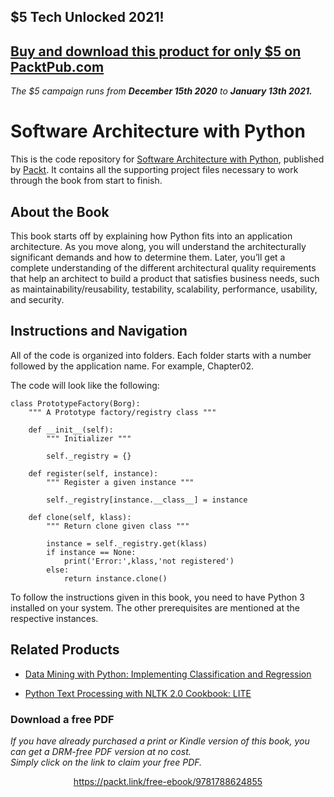 ## $5 Tech Unlocked 2021!
[Buy and download this product for only $5 on PacktPub.com](https://www.packtpub.com/)
-----
*The $5 campaign         runs from __December 15th 2020__ to __January 13th 2021.__*

# Software Architecture with Python
This is the code repository for [Software Architecture with Python](https://www.packtpub.com/application-development/software-architecture-python?utm_source=github&utm_medium=repository&utm_campaign=9781786468529), published by [Packt](https://www.packtpub.com/?utm_source=github). It contains all the supporting project files necessary to work through the book from start to finish.
## About the Book
This book starts off by explaining how Python fits into an application architecture. As you move along, you will understand the architecturally significant demands and how to determine them. Later, you’ll get a complete understanding of the different architectural quality requirements that help an architect to build a product that satisfies business needs, such as maintainability/reusability, testability, scalability, performance, usability, and security.


## Instructions and Navigation
All of the code is organized into folders. Each folder starts with a number followed by the application name. For example, Chapter02.



The code will look like the following:
```
class PrototypeFactory(Borg):
    """ A Prototype factory/registry class """
    
    def __init__(self):
        """ Initializer """

        self._registry = {}

    def register(self, instance):
        """ Register a given instance """

        self._registry[instance.__class__] = instance

    def clone(self, klass):
        """ Return clone given class """

        instance = self._registry.get(klass)
        if instance == None:
            print('Error:',klass,'not registered')
        else:
            return instance.clone()

```

To follow the instructions given in this book, you need to have Python 3 installed on your system. The other prerequisites are mentioned at the respective instances.

## Related Products
* [Data Mining with Python: Implementing Classification and Regression](https://www.packtpub.com/big-data-and-business-intelligence/data-mining-python-implementing-classification-and-regression?utm_source=github&utm_medium=repository&utm_campaign=9781785885716)

* [Python Text Processing with NLTK 2.0 Cookbook: LITE](https://www.packtpub.com/application-development/python-text-processing-nltk-20-cookbook-lite?utm_source=github&utm_medium=repository&utm_campaign=9781849516389)
### Download a free PDF

 <i>If you have already purchased a print or Kindle version of this book, you can get a DRM-free PDF version at no cost.<br>Simply click on the link to claim your free PDF.</i>
<p align="center"> <a href="https://packt.link/free-ebook/9781788624855">https://packt.link/free-ebook/9781788624855 </a> </p>